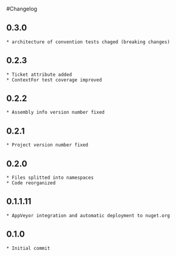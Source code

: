 #Changelog

## 0.3.0
	* architecture of convention tests chaged (breaking changes)

## 0.2.3
	* Ticket attribute added
	* ContextFor test coverage improved

## 0.2.2
	* Assembly info version number fixed

## 0.2.1
	* Project version number fixed

## 0.2.0
	* Files splitted into namespaces
	* Code reorganized

## 0.1.1.11
	* AppVeyor integration and automatic deployment to nuget.org

## 0.1.0
	* Initial commit
